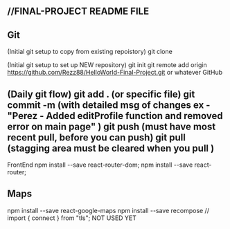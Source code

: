 //FINAL-PROJECT README FILE
--

Git 
--
(Initial git setup to copy from existing repoistory)
git clone

(Initial git setup to set up NEW repository)
git init 
git remote add origin https://github.com/Rezz88/HelloWorld-Final-Project.git or whatever GitHub

(Daily git flow)
git add . (or specific file)
git commit -m (with detailed msg of changes ex - "Perez - Added editProfile function and removed error on main page" )
git push (must have most recent pull, before you can push)
git pull (stagging area must be cleared when you pull )
--

FrontEnd
npm install --save react-router-dom;
npm install --save react-router;

Maps
--
npm install --save react-google-maps
npm install --save recompose
// import { connect } from "tls"; NOT USED YET